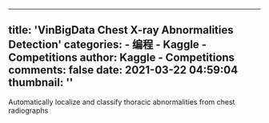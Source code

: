 
---
title: 'VinBigData Chest X-ray Abnormalities Detection'
categories: 
    - 编程
    - Kaggle - Competitions
author: Kaggle - Competitions
comments: false
date: 2021-03-22 04:59:04
thumbnail: ''
---

<div>   
Automatically localize and classify thoracic abnormalities from chest radiographs  
</div>
            